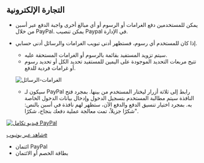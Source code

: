 ## التجارة الإلكترونية

- يمكن للمستخدمين دفع الغرامات أو الرسوم أو أي مبالغ أخرى واجبة الدفع عبر أسبن من خلال PayPal. يمكن تنصيب Paypal في الإدارة. 
- إذا كان للمستخدم أي رسوم، فستظهر أدنى تبويب الغرامات والرسائل أدنى حسابي. 
  - سيتم تزويد المستفيد بقائمة بالرسوم أو الغرامات المستحقة عليه. 
  - تتيح مربعات التحديد الموجودة على اليمين للمستفيد تحديد الكل أو تحديد رسوم أو غرامات فردية للدفع.
  
  ![الغرامات-الرسائل](/manual/images/fines-fees.png)
  
  - سيكون لـ PayPal رابط إلى ثلاثة أزرار ليختار المستخدم من بينها. بمجرد فتح النافذة سيتم مطالبة المستخدم بتسجيل الدخول وإدخال بيانات الدخول الخاصة به. بمجرد اختيار تنسيق الدفع والدفع الآن، ستظهر لهم نافذة في أسبن بالنص: "شكرًا جزيلاً، تمت معالجة عملية دفعك بنجاح، شكرًا.  
  
[![فيديو تكامل PayPal](/manual/images/PayPal.png)](https://www.youtube.com/watch?v=QpPO85A1Alk&list=PLV_OXyJ1D3Bjr49J9FQ3M0uNhiNv4E04f&index=4)
  
  
  [شاهد عبر يوتيوبe](https://www.youtube.com/watch?v=QpPO85A1Alk&list=PLV_OXyJ1D3Bjr49J9FQ3M0uNhiNv4E04f&index=4)
  
  - ائتمان PayPal
  - بطاقة الخصم أو الائتمان
